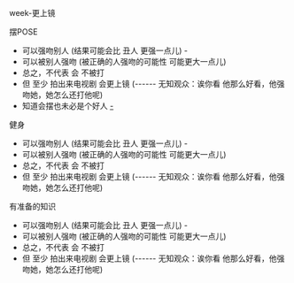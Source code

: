 
week-更上镜

摆POSE
- 可以强吻别人 (结果可能会比 丑人 更强一点儿) -
- 可以被别人强吻 (被正确的人强吻的可能性 可能更大一点儿)
- 总之，不代表 会 不被打
- 但 至少 拍出来电视剧 会更上镜 (------ 无知观众：诶你看 他那么好看，他强吻她，她怎么还打他呢)
- 知道会摆也未必是个好人 [-](https://github.com/7900ms/000nottheater_deserted_systemlibrary/blob/master/did/dido/2.md#红色人士也会摆POSE)

健身
- 可以强吻别人 (结果可能会比 丑人 更强一点儿) -
- 可以被别人强吻 (被正确的人强吻的可能性 可能更大一点儿)
- 总之，不代表 会 不被打
- 但 至少 拍出来电视剧 会更上镜 (------ 无知观众：诶你看 他那么好看，他强吻她，她怎么还打他呢)

有准备的知识
- 可以强吻别人 (结果可能会比 丑人 更强一点儿) -
- 可以被别人强吻 (被正确的人强吻的可能性 可能更大一点儿)
- 总之，不代表 会 不被打
- 但 至少 拍出来电视剧 会更上镜 (------ 无知观众：诶你看 他那么好看，他强吻她，她怎么还打他呢)



